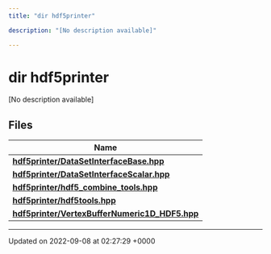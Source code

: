 ```yaml
---
title: "dir hdf5printer"

description: "[No description available]"

---
```


# dir hdf5printer

[No description available]

## Files

| Name           |
| -------------- |
| **[hdf5printer/DataSetInterfaceBase.hpp](/documentation/code/files/datasetinterfacebase_8hpp/#file-hdf5printer-datasetinterfacebase-hpp)**  |
| **[hdf5printer/DataSetInterfaceScalar.hpp](/documentation/code/files/datasetinterfacescalar_8hpp/#file-hdf5printer-datasetinterfacescalar-hpp)**  |
| **[hdf5printer/hdf5_combine_tools.hpp](/documentation/code/files/hdf5__combine__tools_8hpp/#file-hdf5printer-hdf5-combine-tools-hpp)**  |
| **[hdf5printer/hdf5tools.hpp](/documentation/code/files/hdf5tools_8hpp/#file-hdf5printer-hdf5tools-hpp)**  |
| **[hdf5printer/VertexBufferNumeric1D_HDF5.hpp](/documentation/code/files/vertexbuffernumeric1d__hdf5_8hpp/#file-hdf5printer-vertexbuffernumeric1d-hdf5-hpp)**  |






-------------------------------

Updated on 2022-09-08 at 02:27:29 +0000
